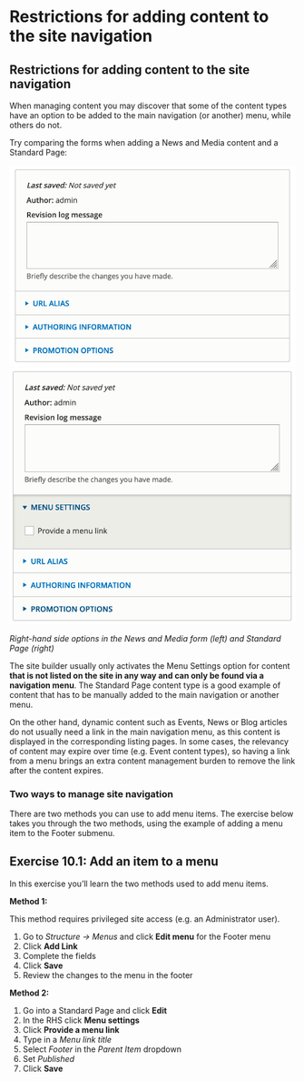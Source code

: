 # Restrictions for adding content to the site navigation

## Restrictions for adding content to the site navigation

When managing content you may discover that some of the content types have an option to be added to the main navigation \(or another\) menu, while others do not.

Try comparing the forms when adding a News and Media content and a Standard Page:

![](../.gitbook/assets/91.png)![](../.gitbook/assets/92%20%281%29.png)

_Right-hand side options in the News and Media form \(left\) and Standard Page \(right\)_

The site builder usually only activates the Menu Settings option for content **that is not listed on the site in any way and can only be found via a navigation menu**. The Standard Page content type is a good example of content that has to be manually added to the main navigation or another menu.

On the other hand, dynamic content such as Events, News or Blog articles do not usually need a link in the main navigation menu, as this content is displayed in the corresponding listing pages. In some cases, the relevancy of content may expire over time \(e.g. Event content types\), so having a link from a menu brings an extra content management burden to remove the link after the content expires.

### Two ways to manage site navigation

There are two methods you can use to add menu items. The exercise below takes you through the two methods, using the example of adding a menu item to the Footer submenu.

## Exercise 10.1: Add an item to a menu

In this exercise you’ll learn the two methods used to add menu items.

**Method 1:**

This method requires privileged site access \(e.g. an Administrator user\).

1. Go to _Structure → Menus_ and click **Edit menu** for the Footer menu
2. Click **Add Link**
3. Complete the fields
4. Click **Save**
5. Review the changes to the menu in the footer

**Method 2:**

1. Go into a Standard Page and click **Edit**
2. In the RHS click **Menu settings**
3. Click **Provide a menu link**
4. Type in a _Menu link title_
5. Select _Footer_ in the _Parent Item_ dropdown
6. Set _Published_
7. Click **Save**

